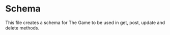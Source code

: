 # Schema
This file creates a schema for The Game to be used in get, post, update and delete methods.